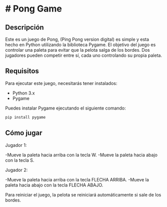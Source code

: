 # # Pong Game

## Descripción

Este es un juego de Pong, (Ping Pong version digital) es simple y esta hecho en Python utilizando la biblioteca Pygame. 
El objetivo del juego es controlar una paleta para evitar que la pelota salga de los bordes. Dos jugadores pueden competir entre sí, cada uno controlando su propia paleta.

## Requisitos

Para ejecutar este juego, necesitarás tener instalados:

- Python 3.x
- Pygame

Puedes instalar Pygame ejecutando el siguiente comando:

```bash
pip install pygame
```

## Cómo jugar
Jugador 1:

-Mueve la paleta hacia arriba con la tecla W.
-Mueve la paleta hacia abajo con la tecla S.

Jugador 2:

-Mueve la paleta hacia arriba con la tecla FLECHA ARRIBA.
-Mueve la paleta hacia abajo con la tecla FLECHA ABAJO.

Para reiniciar el juego, la pelota se reiniciará automáticamente si sale de los bordes.